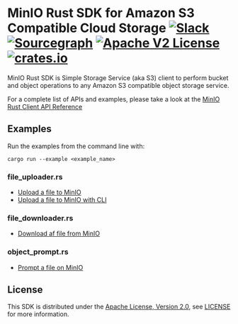 # MinIO Rust SDK for Amazon S3 Compatible Cloud Storage [![Slack](https://slack.min.io/slack?type=svg)](https://slack.min.io) [![Sourcegraph](https://sourcegraph.com/github.com/minio/minio-rs/-/badge.svg)](https://sourcegraph.com/github.com/minio/minio-rs?badge) [![Apache V2 License](https://img.shields.io/badge/license-Apache%20V2-blue.svg)](https://github.com/minio/minio-rs/blob/master/LICENSE) [![crates.io](https://img.shields.io/crates/v/minio.svg)](https://crates.io/crates/minio)

MinIO Rust SDK is Simple Storage Service (aka S3) client to perform bucket and object operations to any Amazon S3 compatible object storage service.

For a complete list of APIs and examples, please take a look at the [MinIO Rust Client API Reference](https://minio-rs.min.io/)

## Examples

Run the examples from the command line with:

`cargo run --example <example_name>`

### file_uploader.rs

* [Upload a file to MinIO](examples/file_uploader.rs)
* [Upload a file to MinIO with CLI](examples/put_object.rs)

### file_downloader.rs

* [Download af file from MinIO](examples/file_downloader.rs)

### object_prompt.rs 

* [Prompt a file on MinIO](examples/object_prompt.rs)

## License
This SDK is distributed under the [Apache License, Version 2.0](https://www.apache.org/licenses/LICENSE-2.0), see [LICENSE](https://github.com/minio/minio-rs/blob/master/LICENSE) for more information.
